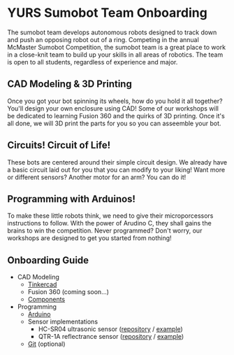 # YURS Sumobot Team Onboarding

The sumobot team develops autonomous robots designed to track down and push an opposing robot out of a ring. Competing in the annual McMaster Sumobot Competition, the sumobot team is a great place to work in a close-knit team to build up your skills in all areas of robotics. The team is open to all students, regardless of experience and major.

## CAD Modeling & 3D Printing

Once you got your bot spinning its wheels, how do you hold it all together? You'll design your own enclosure using CAD! Some of our workshops will be dedicated to learning Fusion 360 and the quirks of 3D printing. Once it's all done, we will 3D print the parts for you so you can asseemble your bot.

## Circuits! Circuit of Life!

These bots are centered around their simple circuit design. We already have a basic circuit laid out for you that you can modify to your liking! Want more or different sensors? Another motor for an arm? You can do it!

## Programming with Arduinos!

To make these little robots think, we need to give their microporcessors instructions to follow. With the power of Arudino C, they shall gains the brains to win the competition. Never programmed? Don't worry, our workshops are designed to get you started from nothing!

## Onboarding Guide

- CAD Modeling
  - [Tinkercad](./3d-modeling/tinkercad-guide.md)
  - Fusion 360 (coming soon...)
  - [Components](./3d-modeling/components)
- Programming
  - [Arduino](./programming/arduino-guide.md)
  - Sensor implementations
    - HC-SR04 ultrasonic sensor ([repository](https://github.com/YorkURobotics/hcsr04-ultrasonic-sensor-lib) / [example](https://github.com/YorkURobotics/hcsr04-ultrasonic-sensor-lib/blob/master/examples/HCSR04/HCSR04.ino))
    - QTR-1A reflectrance sensor ([repository](https://github.com/YorkURobotics/qtr-reflectance-sensor-lib) / [example](https://github.com/YorkURobotics/qtr-reflectance-sensor-lib/blob/master/examples/QTRARawValuesExample/QTRARawValuesExample.ino))
  - [Git](./programming/git-guide.md) (optional)

